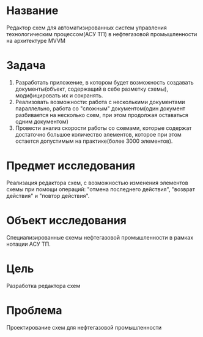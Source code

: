 # Название

Редактор схем для автоматизированных систем управления технологическим процессом(АСУ ТП) в нефтегазовой промышленности на архитектуре MVVM

# Задача

1. Разработать приложение, в котором будет возможность создавать документы(объект, содержащий в себе разметку схемы), модифицировать их и сохранять.
2. Реализовать возможности: работа с несколькими документами параллельно, работа со "сложным" документом(один документ разбивается на несколько схем, при этом продолжая оставаться одним документом)
3. Провести анализ скорости работы со схемами, которые содержат достаточно большое количество элементов, которое при этом остается допустимым на практике(более 3000 элементов).

# Предмет исследования

Реализация редактора схем, с возможностью изменения элементов схемы при помощи операций: "отмена последнего действия", "возврат действия" и "повтор действия".

# Объект исследования

Специализированные схемы нефтегазовой промышленности в рамках нотации АСУ ТП.

# Цель

Разработка редактора схем

# Проблема

Проектирование схем для нефтегазовой промышленности
